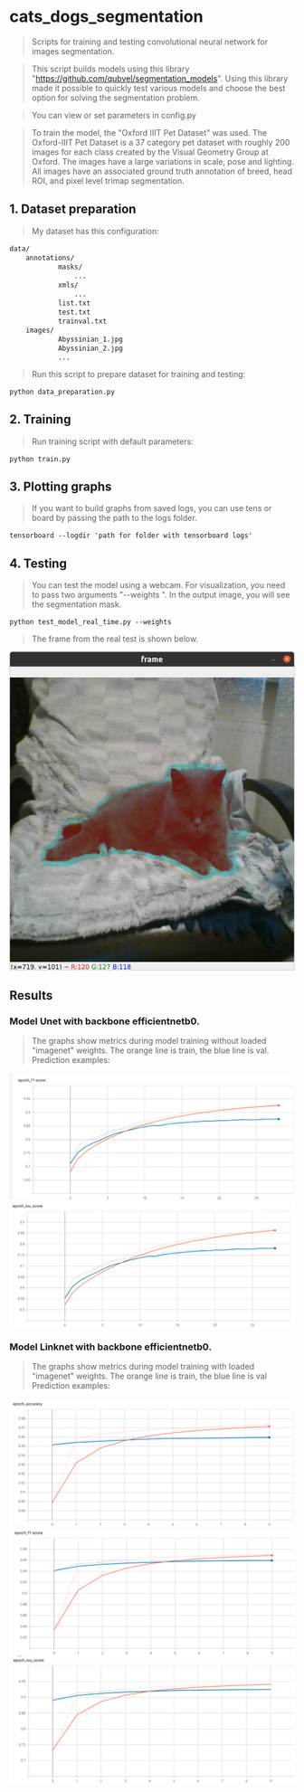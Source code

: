 # cats_dogs_segmentation

> Scripts for training and testing convolutional neural network for images segmentation.

> This script builds models using this library "https://github.com/qubvel/segmentation_models". Using this library made 
> it possible to quickly test various models and choose the best option for solving the segmentation problem.

> You can view or set parameters in config.py
    
> To train the model, the "Oxford IIIT Pet Dataset" was used.
> The Oxford-IIIT Pet Dataset is a 37 category pet dataset with roughly 200 images for each class created by the Visual 
> Geometry Group at Oxford. The images have a large variations in scale, pose and lighting. All images have an 
> associated ground truth annotation of breed, head ROI, and pixel level trimap segmentation.

## 1. Dataset preparation
> My dataset has this configuration:
```
data/
    annotations/
            masks/
                ...
            xmls/
                ...
            list.txt
            test.txt
            trainval.txt     
    images/
            Abyssinian_1.jpg
            Abyssinian_2.jpg
            ...
``` 
> Run this script to prepare dataset for training and testing:
```shell script
python data_preparation.py
```
## 2. Training
> Run training script with default parameters:
```shell script
python train.py
```
## 3. Plotting graphs
>If you want to build graphs from saved logs, you can use tens or board by passing the path to the logs folder.
```shell script
tensorboard --logdir 'path for folder with tensorboard logs'
```
## 4. Testing
> You can test the model using a webcam.
> For visualization, you need to pass two arguments "--weights ". In the output image, you will see the segmentation 
> mask.
```shell script
python test_model_real_time.py --weights
```
> The frame from the real test is shown below.

![example_1](examples_for_github/image.png)

## Results
### Model Unet with backbone efficientnetb0.
> The graphs show metrics during model training without loaded "imagenet" weights. The orange line is train, the blue 
> line is val.
Prediction examples:

![example_2](examples_for_github/unet_without_imagenet.png)
![example_3](examples_for_github/unet_without_imagenet_iou.png)


### Model Linknet with backbone efficientnetb0.
>The graphs show metrics during model training with loaded "imagenet" weights. The orange line is train, the blue 
> line is val
Prediction examples:

![example_3](examples_for_github/imagenet_acc.png)
![example_3](examples_for_github/imagenet_f1-score.png)
![example_3](examples_for_github/imagenet_iou.png)

